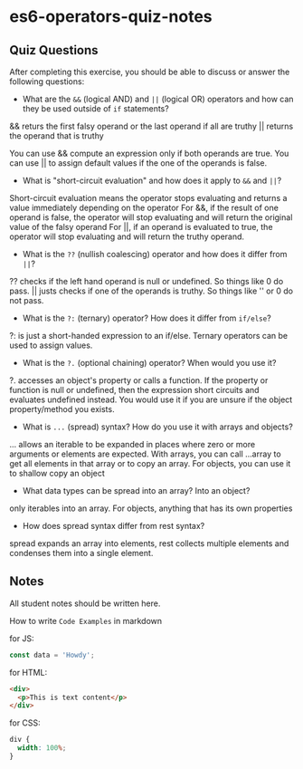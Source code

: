 # es6-operators-quiz-notes

## Quiz Questions

After completing this exercise, you should be able to discuss or answer the following questions:

- What are the `&&` (logical AND) and `||` (logical OR) operators and how can they be used outside of `if` statements?

&& returs the first falsy operand or the last operand if all are truthy
|| returns the operand that is truthy

You can use && compute an expression only if both operands are true.
You can use || to assign default values if the one of the operands is false.

- What is "short-circuit evaluation" and how does it apply to `&&` and `||`?

Short-circuit evaluation means the operator stops evaluating and returns a value immediately depending on the operator
For &&, if the result of one operand is false, the operator will stop evaluating and will return the original value of the falsy operand
For ||, if an operand is evaluated to true, the operator will stop evaluating and will return the truthy operand.

- What is the `??` (nullish coalescing) operator and how does it differ from `||`?

?? checks if the left hand operand is null or undefined. So things like 0 do pass.
|| justs checks if one of the operands is truthy. So things like '' or 0 do not pass.

- What is the `?:` (ternary) operator? How does it differ from `if/else`?

?: is just a short-handed expression to an if/else. Ternary operators can be used to assign values.

- What is the `?.` (optional chaining) operator? When would you use it?

?. accesses an object's property or calls a function. If the property or function is null or undefined, then the expression
short circuits and evaluates undefined instead. You would use it if you are unsure if the object property/method you exists.

- What is `...` (spread) syntax? How do you use it with arrays and objects?

... allows an iterable to be expanded in places where zero or more arguments or elements are expected.
With arrays, you can call ...array to get all elements in that array or to copy an array. For objects, you can use it
to shallow copy an object

- What data types can be spread into an array? Into an object?

only iterables into an array. For objects, anything that has its own properties

- How does spread syntax differ from rest syntax?

spread expands an array into elements, rest collects multiple elements and condenses them into a single element.

## Notes

All student notes should be written here.

How to write `Code Examples` in markdown

for JS:

```js
const data = 'Howdy';
```

for HTML:

```html
<div>
  <p>This is text content</p>
</div>
```

for CSS:

```css
div {
  width: 100%;
}
```
